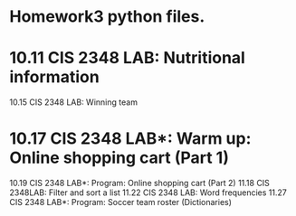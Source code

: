 # Homework3 python files.

# 10.11 CIS 2348 LAB: Nutritional information
10.15 CIS 2348 LAB: Winning team
# 10.17 CIS 2348 LAB*: Warm up: Online shopping cart (Part 1)
10.19 CIS 2348 LAB*: Program: Online shopping cart (Part 2)
11.18 CIS 2348LAB: Filter and sort a list
11.22 CIS 2348 LAB: Word frequencies
11.27 CIS 2348 LAB*: Program: Soccer team roster (Dictionaries)
